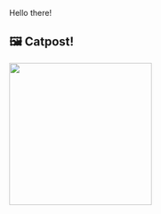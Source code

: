 Hello there!



## 🖼️ Catpost!

<sub>
    <img src="https://cdn2.thecatapi.com/images/XwJ3CDQzQ.jpg" height="256">
</sub>

